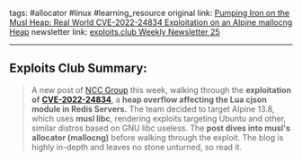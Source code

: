 tags: #allocator #linux #learning_resource
original link:  [Pumping Iron on the Musl Heap: Real World CVE-2022-24834 Exploitation on an Alpine mallocng Heap](https://research.nccgroup.com/2024/06/11/pumping-iron-on-the-musl-heap-real-world-cve-2022-24834-exploitation-on-an-alpine-mallocng-heap/?ref=blog.exploits.club)
newsletter link: [exploits.club Weekly Newsletter 25](https://blog.exploits.club/exploits-club-weekly-newsletter-25/)

---
## Exploits Club Summary:
> A new post of [NCC Group](https://www.nccgroup.com/us/?ref=blog.exploits.club) this week, walking through the **exploitation of** [**CVE-2022-24834**](https://nvd.nist.gov/vuln/detail/CVE-2022-24834?ref=blog.exploits.club), a **heap overflow affecting the Lua cjson module in Redis Servers.** The team decided to target Alpine 13.8, which uses **musl libc**, rendering exploits targeting Ubuntu and other, similar distros based on GNU libc useless. The **post dives into musl's allocator (mallocng)** before walking through the exploit. The blog is highly in-depth and leaves no stone unturned, so read it. 